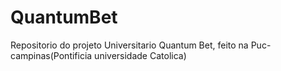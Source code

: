 # QuantumBet
Repositorio do projeto Universitario Quantum Bet, feito na Puc-campinas(Pontificia universidade Catolica)
